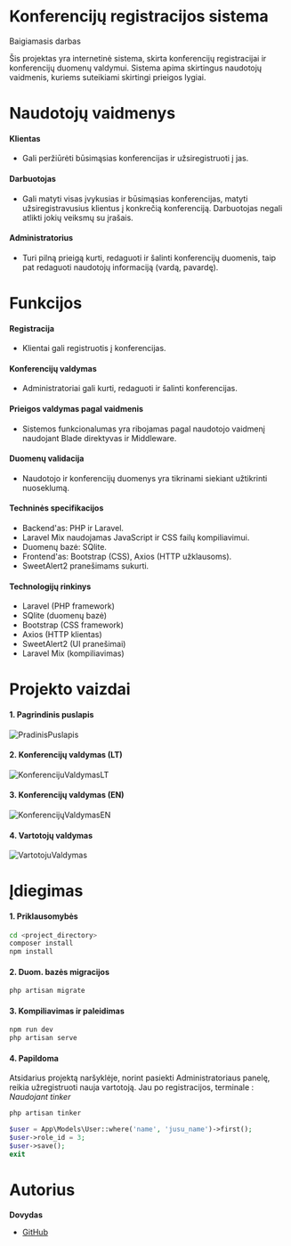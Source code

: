 
# Konferencijų registracijos sistema
Baigiamasis darbas

Šis projektas yra internetinė sistema, skirta konferencijų registracijai ir konferencijų duomenų valdymui. Sistema apima skirtingus naudotojų vaidmenis, kuriems suteikiami skirtingi prieigos lygiai.

# Naudotojų vaidmenys
#### Klientas 
- Gali peržiūrėti būsimąsias konferencijas ir užsiregistruoti į jas.
#### Darbuotojas
- Gali matyti visas įvykusias ir būsimąsias konferencijas, matyti užsiregistravusius klientus į konkrečią konferenciją. Darbuotojas negali atlikti jokių veiksmų su įrašais.
#### Administratorius
- Turi pilną prieigą kurti, redaguoti ir šalinti konferencijų duomenis, taip pat redaguoti naudotojų informaciją (vardą, pavardę).

# Funkcijos
#### Registracija
- Klientai gali registruotis į konferencijas.
#### Konferencijų valdymas
- Administratoriai gali kurti, redaguoti ir šalinti konferencijas.
#### Prieigos valdymas pagal vaidmenis
- Sistemos funkcionalumas yra ribojamas pagal naudotojo vaidmenį naudojant Blade direktyvas ir Middleware.
#### Duomenų validacija
- Naudotojo ir konferencijų duomenys yra tikrinami siekiant užtikrinti nuoseklumą.

#### Techninės specifikacijos
- Backend'as: PHP ir Laravel.
- Laravel Mix naudojamas JavaScript ir CSS failų kompiliavimui.
- Duomenų bazė: SQlite.
- Frontend'as: Bootstrap (CSS), Axios (HTTP užklausoms).
- SweetAlert2 pranešimams sukurti.

#### Technologijų rinkinys
- Laravel (PHP framework)
- SQlite (duomenų bazė)
- Bootstrap (CSS framework)
- Axios (HTTP klientas)
- SweetAlert2 (UI pranešimai)
- Laravel Mix (kompiliavimas)

# Projekto vaizdai
#### 1. Pagrindinis puslapis
![PradinisPuslapis](https://github.com/user-attachments/assets/620bf4da-06fa-4f77-adab-2ceea5d49433)

#### 2. Konferencijų valdymas (LT)
![KonferencijuValdymasLT](https://github.com/user-attachments/assets/fd33e201-3143-4373-8b03-6c7198c81234)

#### 3. Konferencijų valdymas (EN)
![KonferencijųValdymasEN](https://github.com/user-attachments/assets/58ec9a99-a2b1-4f62-8a6e-648141a0cb34)

#### 4. Vartotojų valdymas
![VartotojuValdymas](https://github.com/user-attachments/assets/b9dad132-e410-44fd-8fd7-f346a9cbc98b)

# Įdiegimas
#### 1. Priklausomybės
``` bash 
cd <project_directory>
composer install
npm install
```
#### 2. Duom. bazės migracijos
``` bash 
php artisan migrate
```
#### 3. Kompiliavimas ir paleidimas
``` bash
npm run dev
php artisan serve
```
#### 4. Papildoma
Atsidarius projektą naršyklėje, norint pasiekti Administratoriaus panelę, reikia užregistruoti nauja vartotoją. Jau po registracijos, terminale :
*Naudojant tinker*
``` bash
php artisan tinker
```
``` php
$user = App\Models\User::where('name', 'jusu_name')->first();
$user->role_id = 3;
$user->save();
exit
```
# Autorius
**Dovydas**
- [GitHub](https://github.com/Dovidze)

